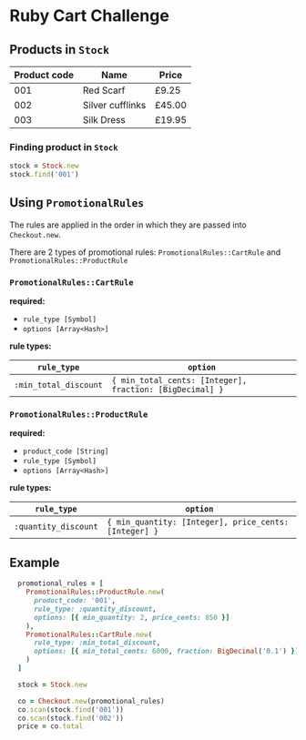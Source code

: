# Ruby Cart Challenge

## Products in `Stock`

| Product code | Name             | Price  |
| ------------ | ---------------- | ------ |
| 001          | Red Scarf        | £9.25  |
| 002          | Silver cufflinks | £45.00 |
| 003          | Silk Dress       | £19.95 |

### Finding product in `Stock`

```ruby
stock = Stock.new
stock.find('001')
```

## Using `PromotionalRules`

The rules are applied in the order in which they are passed into `Checkout.new`.

There are 2 types of promotional rules: `PromotionalRules::CartRule` and `PromotionalRules::ProductRule`

### `PromotionalRules::CartRule`

**required:**

- `rule_type [Symbol]`
- `options [Array<Hash>]`

**rule types:**

| `rule_type`           | `option`                                                 |
| --------------------- | -------------------------------------------------------- |
| `:min_total_discount` | `{ min_total_cents: [Integer], fraction: [BigDecimal] }` |

### `PromotionalRules::ProductRule`

**required:**

- `product_code [String]`
- `rule_type [Symbol]`
- `options [Array<Hash>]`

**rule types:**

| `rule_type`          | `option`                                              |
| -------------------- | ----------------------------------------------------- |
| `:quantity_discount` | `{ min_quantity: [Integer], price_cents: [Integer] }` |

## Example

```ruby
  promotional_rules = [
    PromotionalRules::ProductRule.new(
      product_code: '001',
      rule_type: :quantity_discount,
      options: [{ min_quantity: 2, price_cents: 850 }]
    ),
    PromotionalRules::CartRule.new(
      rule_type: :min_total_discount,
      options: [{ min_total_cents: 6000, fraction: BigDecimal('0.1') }]
    )
  ]

  stock = Stock.new

  co = Checkout.new(promotional_rules)
  co.scan(stock.find('001'))
  co.scan(stock.find('002'))
  price = co.total
```
